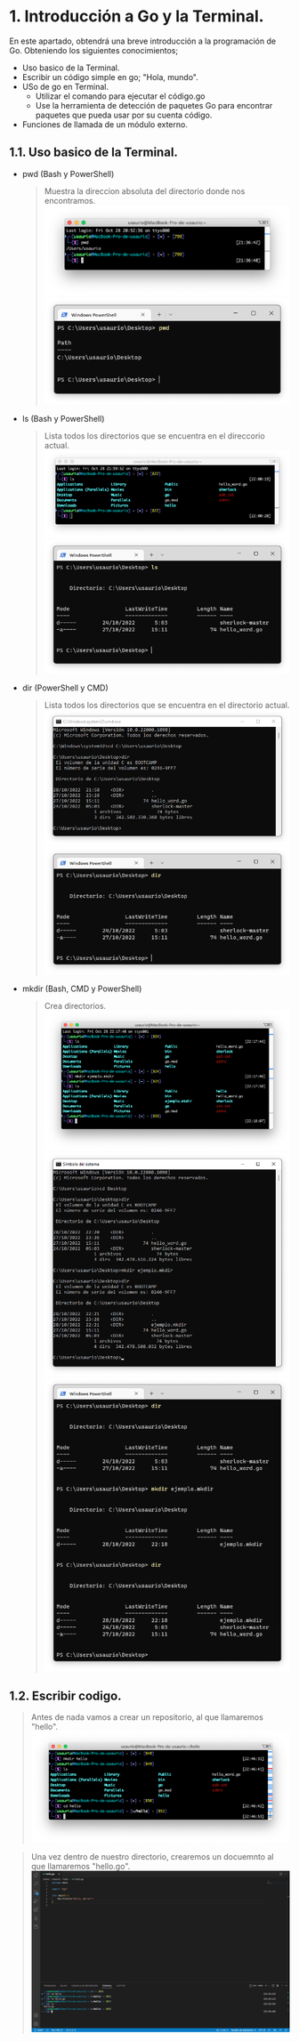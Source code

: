 # 1. Introducción a Go y la Terminal.

En este apartado, obtendrá una breve introducción a la programación de Go. Obteniendo los siguientes conocimientos;

* Uso basico de la Terminal.
* Escribir un código simple en go; "Hola, mundo".
* USo de go en Terminal.
    * Utilizar el comando para ejecutar el código.go
    * Use la herramienta de detección de paquetes Go para encontrar paquetes que pueda usar por su cuenta código.
* Funciones de llamada de un módulo externo.

## 1.1. Uso basico de la Terminal.

- pwd (Bash y PowerShell)
    > Muestra la direccion absoluta del directorio donde nos encontramos.
![pwd_bash](imagenes/pwd_bash.png)
![pwd_pSH](imagenes/pwd_pSH.png)

- ls (Bash y PowerShell)
    > Lista todos los directorios que se encuentra en el direccorio actual.
![ls_bash](imagenes/ls_bash.png)
![ls_pSH](imagenes/ls_pSH.png)

- dir (PowerShell y CMD)
    > Lista todos los directorios que se encuentra en el directorio actual.
![dir_CMD](imagenes/dir_CMD.png)
![dir_pSH](imagenes/dir_pSH.png)

- mkdir (Bash, CMD y PowerShell)
    > Crea directorios.
![mkdir_bash](imagenes/mkdir_bash.png)
![mkdir_CMD](imagenes/mkdir_CMD.png)
![mkdir_pSH](imagenes/mkdir_pSH.png)



## 1.2. Escribir codigo.

> Antes de nada vamos a crear un repositorio, al que llamaremos "hello".
![mkdir_hello](imagenes/mkdir_hello.png)

> Una vez dentro de nuestro directorio, crearemos un docuemnto al que llamaremos "hello.go".
![hello_go](imagenes/hello_go.png)
